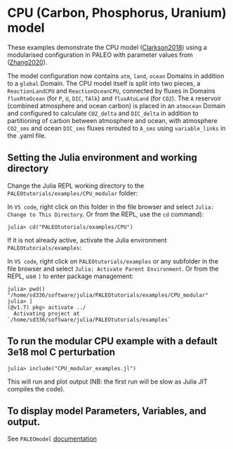 # CPU (Carbon, Phosphorus, Uranium) model

These examples demonstrate the CPU model ([Clarkson2018](@cite)) using a modularised configuration in PALEO with parameter values from ([Zhang2020](@cite)).

The model configuration now contains `atm`, `land`, `ocean` Domains in addition to a `global` Domain.  The CPU model itself is split into two pieces, a `ReactionLandCPU` and `ReactionOceanCPU`, connected by fluxes in Domains `fluxRtoOcean` (for `P`, `U`, `DIC`, `TAlk`) and `fluxAtoLand` (for `CO2`).  The `A` reservoir (combined atmosphere and ocean carbon) is placed in an `atmocean` Domain and configured to calculate `CO2_delta` and `DIC_delta` in addition to partitioning of carbon between atmosphere and ocean, with atmosphere `CO2_sms` and ocean `DIC_sms` fluxes rerouted to `A_sms` using `variable_links` in the .yaml file.

## Setting the Julia environment and working directory
Change the Julia REPL working directory to the `PALEOtutorials/examples/CPU_modular` folder:

In `VS code`, right click on this folder in the file browser and select `Julia: Change to This Directory`. Or from the REPL, use the `cd` command):

    julia> cd("PALEOtutorials/examples/CPU")

If it is not already active, activate the Julia environment `PALEOtutorials/examples`:

In `VS code`, right click on `PALEOtutorials/examples` or any subfolder in the file browser and select `Julia: Activate Parent Environment`. Or from the REPL, use `]` to enter package management:

    julia> pwd()
    "/home/sd336/software/julia/PALEOtutorials/examples/CPU_modular"
    julia> ] 
    (@v1.7) pkg> activate ../
      Activating project at `/home/sd336/software/julia/PALEOtutorials/examples`
 
## To run the modular CPU example with a default 3e18 mol C perturbation
   
    julia> include("CPU_modular_examples.jl")

This will run and plot output (NB: the first run will be slow as Julia JIT compiles the code).

## To display model Parameters, Variables, and output.

See `PALEOmodel` [documentation](https://paleotoolkit.github.io/PALEOmodel.jl/)

